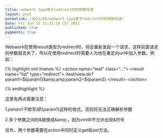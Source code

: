```yaml
---
title: webwork type等于redirect时的参数传递
layout: post
permalink: /2012/06/webwork type等于redirect时的参数传递/
date: Fri Jun 15 21:31:14 CST 2012
published: true
pygments: true
---
```


Webwork在使用result类型为redirect时，将会重新发起一个请求，这样前面请求的参数就丢失了，所以在使用redirect时需要人为地在重定向url中加入参数。例如：

{% highlight xml linenos %}
	&lt;action name="test" class="..."&gt;
	   &lt;result name="list" type="redirect"&gt;
	       /test!view.do?param1=${param1}&amp;amp;param2=${param2}
	   &lt;/result&gt;
	&lt;/action&gt;

{% endhighlight %}


这里有两点需要注意：

1.${param1}不能写成$!{param1}这样的格式，否则将无法正确解析参数

2.多个参数之间的&amp;替换成&amp;amp;，因为xml中不允许出现&amp;符号

另外，两个参数需要在action中同时定义get和set方法。
